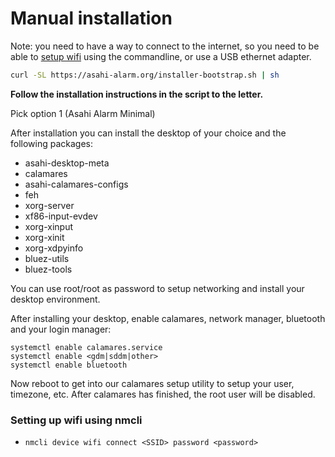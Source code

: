 # Manual installation

Note: you need to have a way to connect to the internet, so you need to be able to [setup wifi](#setting-up-wifi-using-nmcli) using the commandline,
or use a USB ethernet adapter.

```bash
curl -SL https://asahi-alarm.org/installer-bootstrap.sh | sh
```

**Follow the installation instructions in the script to the letter.**

Pick option 1 (Asahi Alarm Minimal) 

After installation you can install the desktop of your choice and the following packages:
- asahi-desktop-meta
- calamares
- asahi-calamares-configs
- feh
- xorg-server
- xf86-input-evdev
- xorg-xinput
- xorg-xinit
- xorg-xdpyinfo
- bluez-utils
- bluez-tools

You can use root/root as password to setup networking and install your desktop environment.

After installing your desktop, enable calamares, network manager, bluetooth and your login manager:
```
systemctl enable calamares.service
systemctl enable <gdm|sddm|other>
systemctl enable bluetooth
```

Now reboot to get into our calamares setup utility to setup your user, timezone, etc. After calamares has finished, the root user will be disabled.

### Setting up wifi using nmcli
- `nmcli device wifi connect <SSID> password <password>`

